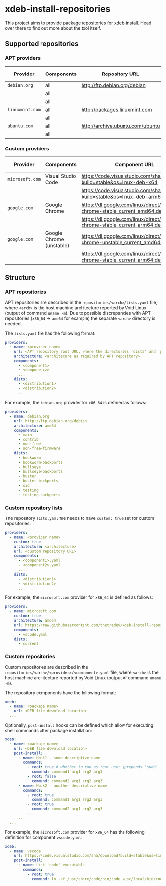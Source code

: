 # xdeb-install-repositories

This project aims to provide package repositories for [xdeb-install](https://github.com/thetredev/xdeb-install). Head over there to find out more about the tool itself.

## Supported repositories

### APT providers

| Provider | Components | Repository URL | Provider Architecture | Void Linux Architecture |
| --- | --- | --- | --- | --- |
| `debian.org` | all | http://ftp.debian.org/debian | `amd64` | `x86_64` |
| | all | | `i386` | `i686` |
| | all | | `arm64` | `aarch64` |
| `linuxmint.com` | all | http://packages.linuxmint.com | `amd64` | `x86_64` |
| | all | | `i386` | `i686` |
| `ubuntu.com` | all | http://archive.ubuntu.com/ubuntu | `amd64` | `x86_64` |
| | all | | `i386` | `i686` |

### Custom providers

| Provider | Components | Component URL | Provider Architecture | Void Linux Architecture |
| --- | --- | --- | --- | --- |
| `microsoft.com` | Visual Studio Code | https://code.visualstudio.com/sha/download?build=stable&os=linux-deb-x64 | `amd64` | `x86_64` |
| | | https://code.visualstudio.com/sha/download?build=stable&os=linux-deb-arm64 | `arm64` | `aarch64` |
| `google.com` | Google Chrome | https://dl.google.com/linux/direct/google-chrome-stable_current_amd64.deb | `amd64` | `x86_64` |
| | | https://dl.google.com/linux/direct/google-chrome-stable_current_arm64.deb | `arm64` | `aarch64` |
| `google.com` | Google Chrome (unstable) | https://dl.google.com/linux/direct/google-chrome-unstable_current_amd64.deb | `amd64` | `x86_64` |
| | | https://dl.google.com/linux/direct/google-chrome-stable_current_arm64.deb | `arm64` | `aarch64` |

## Structure

### APT repositories

APT repositories are described in the `repositories/<arch>/lists.yaml` file, where `<arch>` is the host machine architecture reported by Void Linux (output of command `uname -m`). Due to possible discrepancies with APT repositories (`x86_64` &rarr; `amd64` for example) the separate `<arch>` directory is needed.

The `lists.yaml` file has the following format:
```yaml
providers:
  - name: <provider name>
    url: <APT repository root URL, where the directories 'dists' and 'pool' can be found>
    architecture: <architecure as required by APT repository>
    components:
      - <component1>
      - <component2>
      ...
    dists:
      - <distribution1>
      - <distribution2>
      ...
```

For example, the `debian.org` provider for `x86_64` is defined as follows:
```yaml
providers:
  - name: debian.org
    url: http://ftp.debian.org/debian
    architecture: amd64
    components:
      - main
      - contrib
      - non-free
      - non-free-firmware
    dists:
      - bookworm
      - bookworm-backports
      - bullseye
      - bullseye-backports
      - buster
      - buster-backports
      - sid
      - testing
      - testing-backports
```

### Custom repository lists

The repository `lists.yaml` file needs to have `custom: true` set for custom repositories:
```yaml
providers:
  - name: <provider name>
    custom: true
    architecture: <architecture>
    url: <custom repository URL>
    components:
      - <component1>.yaml
      - <component2>.yaml
      ...
    dists:
      - <distribution1>
      - <distribution2>
      ...
```

For example, the `microsoft.com` provider for `x86_64` is defined as follows:
```yaml
providers:
  - name: microsoft.com
    custom: true
    architecture: amd64
    url: https://raw.githubusercontent.com/thetredev/xdeb-install-repositories/main/repositories/x86_64/microsoft.com
    components:
      - vscode.yaml
    dists:
      - current
```

### Custom repositories

Custom repositories are described in the `repositories/<arch>/<provider>/<component>.yaml` file, where `<arch>` is the host machine architecture reported by Void Linux (output of command `uname -m`).

The repository components have the following format:
```yaml
xdeb:
  - name: <package name>
    url: <DEB file download location>
  ...
```

Optionally, `post-install` hooks can be defined which allow for executing shell commands after package installation:
```yaml
xdeb:
  - name: <package name>
    url: <DEB file download location>
    post-install:
      - name: Hook1 - some descriptive name
        commands:
          - root: true # whether to run as root user (prepends 'sudo' if xdeb-install is executed as non-root user)
            command: command1 arg1 arg2 arg3
          - root: false
            command: command2 arg1 arg2 arg3
      - name: Hook2 - another descriptive name
        commands:
          - root: true
            command: command1 arg1 arg2 arg3
          - root: true
            command: command2 arg1 arg2 arg3
          ...
      ...
  ...
```

For example, the `microsoft.com` provider for `x86_64` has the following definition for component `vscode.yaml`:
```yaml
xdeb:
  - name: vscode
    url: https://code.visualstudio.com/sha/download?build=stable&os=linux-deb-x64
    post-install:
      - name: Link 'code' executable
        commands:
          - root: true
            command: ln -sf /usr/share/code/bin/code /usr/local/bin/code
```
